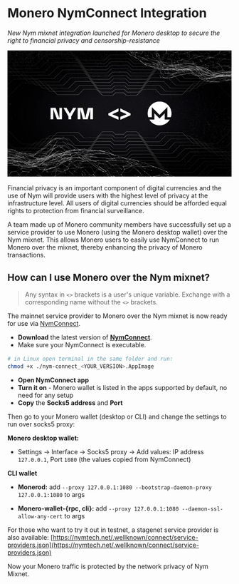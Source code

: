 # Monero NymConnect Integration

*New Nym mixnet integration launched for Monero desktop to secure the right to financial privacy and censorship-resistance*

![](../../../images/monero_tutorial/monero.png)

Financial privacy is an important component of digital currencies and the use of Nym will provide users with the highest level of privacy at the infrastructure level. All users of digital currencies should be afforded equal rights to protection from financial surveillance.

A team made up of Monero community members have successfully set up a service provider to use Monero (using the Monero desktop wallet) over the Nym mixnet. This allows Monero users to easily use NymConnect to run Monero over the mixnet, thereby enhancing the privacy of Monero transactions.

## How can I use Monero over the Nym mixnet?

> Any syntax in `<>` brackets is a user's unique variable. Exchange with a corresponding name without the `<>` brackets.

The mainnet service provider to Monero over the Nym mixnet is now ready for use via [NymConnect](https://nymtech.net/download-nymconnect/).

* **Download** the latest version of [**NymConnect**](https://nymtech.net/download-nymconnect/).
* Make sure your NymConnect is executable.
```sh
# in Linux open terminal in the same folder and run:
chmod +x ./nym-connect_<YOUR_VERSION>.AppImage
```
* **Open NymConnect app**
* **Turn it on** - Monero wallet is listed in the apps supported by default, no need for any setup
* **Copy** the **Socks5 address** and **Port**

Then go to your Monero wallet (desktop or CLI) and change the settings to run over socks5 proxy:

**Monero desktop wallet:**

* Settings -> Interface -> Socks5 proxy -> Add values: IP address `127.0.0.1`, Port `1080` (the values copied from NymConnect)

<!---commenting the video as it has a redundant part about manual NR setup
<iframe width="700" height="400" src="https://www.youtube.com/embed/oSHnk1BG_f0" title="Demo: Connect Your Monero Wallet to the Nym Mixnet via NymConnect" frameborder="0" allow="accelerometer; autoplay; clipboard-write; encrypted-media; gyroscope; picture-in-picture; web-share" allowfullscreen></iframe>
--->
**CLI wallet**

* **Monerod:** add `--proxy 127.0.0.1:1080 --bootstrap-daemon-proxy 127.0.0.1:1080` to args

* **Monero-wallet-{rpc, cli}:** add `--proxy 127.0.0.1:1080 --daemon-ssl-allow-any-cert` to args

For those who want to try it out in testnet, a stagenet service provider is also available: [https://nymtech.net/.wellknown/connect/service-providers.json](https://nymtech.net/.wellknown/connect/service-providers.json)

Now your Monero traffic is protected by the network privacy of Nym Mixnet. 
